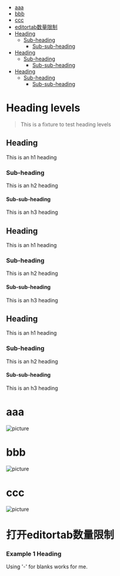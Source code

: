- [aaa](#aaa)
- [bbb](#bbb)
- [ccc](#ccc)
- [editortab数量限制](#打开editortab数量限制)
- [Heading](#heading)
  * [Sub-heading](#sub-heading)
    + [Sub-sub-heading](#sub-sub-heading)
- [Heading](#heading-1)
  * [Sub-heading](#sub-heading-1)
    + [Sub-sub-heading](#sub-sub-heading-1)
- [Heading](#heading-2)
  * [Sub-heading](#sub-heading-2)
    + [Sub-sub-heading](#sub-sub-heading-2)


# Heading levels

> This is a fixture to test heading levels

<!-- toc -->

## Heading

This is an h1 heading

### Sub-heading

This is an h2 heading

#### Sub-sub-heading

This is an h3 heading

## Heading

This is an h1 heading

### Sub-heading

This is an h2 heading

#### Sub-sub-heading

This is an h3 heading

## Heading

This is an h1 heading

### Sub-heading

This is an h2 heading

#### Sub-sub-heading

This is an h3 heading

# aaa
![picture](http://dmimg.5054399.com/allimg/pkm/pk/22.jpg)

# bbb
![picture](http://dmimg.5054399.com/allimg/pkm/pk/22.jpg)

# ccc
![picture](http://dmimg.5054399.com/allimg/pkm/pk/22.jpg)

# 打开editortab数量限制

### Example 1 Heading
Using '-' for blanks works for me.
